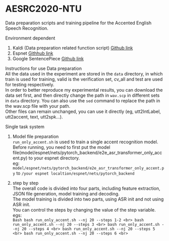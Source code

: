 # AESRC2020-NTU

Data preparation scripts and training pipeline for the Accented English Speech Recognition.

Environment dependent
  1. Kaldi (Data preparation related function script) [Github link](https://github.com/kaldi-asr/kaldi)
  2. Espnet  [Githhub link](https://github.com/espnet/espnet)
  3. Google SentencePiece  [Github link](https://github.com/google/sentencepiece)
  
Instructions for use
Data preparation<br>
    All the data used in the experiment are stored in the `data` directory, in which train is used for training, valid is the verification set, cv_all and test are used for testing respectively.<br>
    In order to better reproduce my experimental results, you can download the data set first, and then directly change the path in `wav.scp` in different sets in `data` directory.
    You can also use the `sed` command to replace the path in the wav.scp file with your path.<br>
    Other files can remain unchanged, you can use it directly (eg, utt2IntLabel, utt2accent, text, utt2spk...).

Single task system<br>
  1. Model file preparation<br>
    `run_only_accent.sh` is used to train a single accent recognition model.<br>
    Before running, you need to first put the model file(model/espnet/nets/pytorch_backend/e2e_asr_transformer_only_accent.py) to your espnet directory.<br>
    eg:  `model/espnet/nets/pytorch_backend/e2e_asr_transformer_only_accent.py` to `/your espnet localtion/espnet/nets/pytorch_backend` <br>
    
  2. step by step<br>
    The overall code is divided into four parts, including feature extraction, JSON file generation, model training and decoding. <br>
    The model training is divided into two parts, using ASR init and not using ASR init. <br>
    You can control the steps by changing the value of the step variable. <br>
    egs: <br>
    ```Bash
      bash run_only_accent.sh --nj 20 --steps 1-2 <br>
      bash run_only_accent.sh --nj 20 --steps 3 <br>
      bash run_only_accent.sh --nj 20 --steps 4 <br>
      bash run_only_accent.sh --nj 20 --steps 5 <br>
      bash run_only_accent.sh --nj 20 --steps 6 <br>
    ```
    
    
 
    
    
